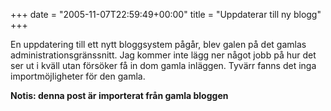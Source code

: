 +++
date = "2005-11-07T22:59:49+00:00"
title = "Uppdaterar till ny blogg"
+++

En uppdatering till ett nytt bloggsystem pågår, blev galen på det gamlas administrationsgränssnitt. Jag kommer inte lägg ner något jobb på hur det ser ut i kväll utan försöker få in dom gamla inläggen. Tyvärr fanns det inga importmöjligheter för den gamla.

**Notis: denna post är importerat från gamla bloggen**

<small></small>
